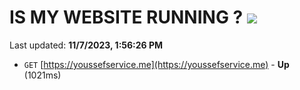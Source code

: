 # IS MY WEBSITE RUNNING ? [![](https://img.shields.io/static/v1?label=Sponsor&message=%E2%9D%A4&logo=GitHub&color=%23fe8e86)](https://github.com/sponsors/<username>)

Last updated: **11/7/2023, 1:56:26 PM**

- `GET` [https://youssefservice.me](https://youssefservice.me) - **Up** (1021ms)
